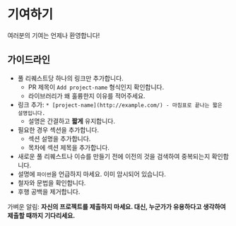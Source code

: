 # 기여하기

여러분의 기여는 언제나 환영합니다!

## 가이드라인

* 풀 리퀘스트당 하나의 링크만 추가합니다.
    * PR 제목이 `Add project-name` 형식인지 확인합니다.
    * 라이브러리가 왜 훌륭한지 이유를 적어주세요.
* 링크 추가: `* [project-name](http://example.com/) - 마침표로 끝나는 짧은 설명입니다.`
    * 설명은 간결하고 **짧게** 유지합니다.
* 필요한 경우 섹션을 추가합니다.
    * 섹션 설명을 추가합니다.
    * 목차에 섹션 제목을 추가합니다.
* 새로운 풀 리퀘스트나 이슈를 만들기 전에 이전의 것을 검색하여 중복되는지 확인합니다.
* 설명에 `파이썬`을 언급하지 마세요. 이미 암시되어 있습니다.
* 철자와 문법을 확인합니다.
* 후행 공백을 제거합니다.

가벼운 알림: **자신의 프로젝트를 제출하지 마세요. 대신, 누군가가 유용하다고 생각하여 제출할 때까지 기다리세요.**
